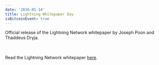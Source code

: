 ```yaml
---
date: '2016-01-14'
title: Lightning Whitepaper Day
isBitcoinEvent: true
---
```


Official release of the Lightning Network whitepaper by Joseph Poon and Thaddeus Dryja.

<br/><br/>
Read the Lightning Network whitepaper <a href="https://lightning.network/lightning-network-paper.pdf" target="_blank">here</a>.
